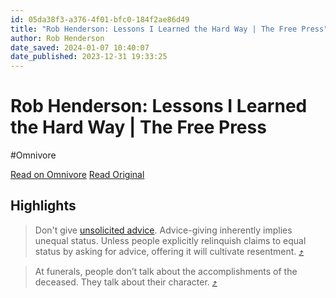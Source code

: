 ```yaml
---
id: 05da38f3-a376-4f01-bfc0-184f2ae86d49
title: "Rob Henderson: Lessons I Learned the Hard Way | The Free Press"
author: Rob Henderson
date_saved: 2024-01-07 10:40:07
date_published: 2023-12-31 19:33:25
---
```


# Rob Henderson: Lessons I Learned the Hard Way | The Free Press
#Omnivore

[Read on Omnivore](https://omnivore.app/me/https-substack-com-redirect-138-a-55-ea-e-1-e-5-4-ebe-a-793-a-24-18ce494c1ba)
[Read Original](https://substack.com/redirect/138a55ea-e1e5-4ebe-a793-a24ae7b3402a?j=eyJ1IjoiMmRhb2g5In0.wNQVXQHZPXVUS1Y9mudnycQLeZdn6NlNz8QmOlkqvQQ)

## Highlights

> Don't give [unsolicited advice](https://www.robkhenderson.com/p/some-unsolicited-advice-on-unsolicited). Advice-giving inherently implies unequal status. Unless people explicitly relinquish claims to equal status by asking for advice, offering it will cultivate resentment. [⤴️](https://omnivore.app/me/https-substack-com-redirect-138-a-55-ea-e-1-e-5-4-ebe-a-793-a-24-18ce494c1ba#ea328f6a-a61c-42b8-84ee-f06d1fa51e0c) 

> At funerals, people don’t talk about the accomplishments of the deceased. They talk about their character. [⤴️](https://omnivore.app/me/https-substack-com-redirect-138-a-55-ea-e-1-e-5-4-ebe-a-793-a-24-18ce494c1ba#ef165b89-8fe0-49b1-b121-bcdcb6c8a758) 

